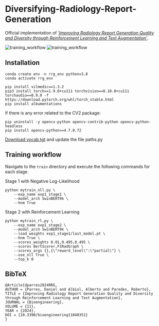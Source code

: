 # Diversifying-Radiology-Report-Generation

Official implementation of [*'Improving Radiology Report Generation Quality and Diversity through Reinforcement Learning and Text Augmentation'*](https://www.mdpi.com/2306-5354/11/4/351).

  ![training_workflow](https://github.com/dparres/Diversifying-Radiology-Report-Generation/assets/114649578/dafd3871-971c-430c-a1ad-3fcf99653d02)
  ![training_workflow](https://github.com/dparres/Diversifying-Radiology-Report-Generation/assets/114649578/8f6d2642-f57b-4381-a3ee-01cf81ac1f94)

## Installation

```
conda create env -n rrg_env python=3.8
conda activate rrg_env

pip install vilmedic==1.3.2
pip3 install torch==1.9.0+cu111 torchvision==0.10.0+cu111 torchaudio==0.9.0 -f https://download.pytorch.org/whl/torch_stable.html
pip install albumentations
```
If there is any error related to the CV2 package:
```
pip uninstall -y opencv-python opencv-contrib-python opencv-python-headless 
pip install opencv-python==4.7.0.72
```
 [Download vocab.tgt](https://storage.googleapis.com/vilmedic_dataset/checkpoints/RRG/emnlp22_rl_findings_bertscore_128.zip) and update the file paths.py

 
## Training workflow
Navigate to the `train` directory and execute the following commands for each stage.

Stage 1 with Negative Log-Likelihood
```
python mytrain_nll.py \
    --exp_name exp1_stage1 \
    --model_arch SwinBERT9k \
    --hnm True
```

Stage 2 with Reinforcement Learning
```
python mytrain_rl.py \
    --exp_name exp1_stage2 \
    --model_arch SwinBERT9k \
    --load_weights exp1_stage1/last_model.pt \
    --hnm True \
    --scores_weights 0.01,0.495,0.495 \
    --scores BertScorer,F1RadGraph \
    --scores_args {},{\"reward_level\":\"partial\"} \
    --use_nll True \
    --top_k 0
```

## BibTeX
```
@Article{dparres2024RRG,
AUTHOR = {Parres, Daniel and Albiol, Alberto and Paredes, Roberto},
TITLE = {Improving Radiology Report Generation Quality and Diversity through Reinforcement Learning and Text Augmentation},
JOURNAL = {Bioengineering},
VOLUME = {11},
YEAR = {2024},
DOI = {10.3390/bioengineering11040351}
}
```

